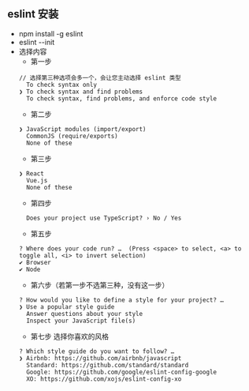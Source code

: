 ## eslint 安装
* npm install -g eslint
* eslint --init
* 选择内容
  + 第一步 
  ~~~
  // 选择第三种选项会多一个，会让您主动选择 eslint 类型
    To check syntax only
  ❯ To check syntax and find problems
    To check syntax, find problems, and enforce code style
  ~~~
  + 第二步
  ~~~
  ❯ JavaScript modules (import/export)
    CommonJS (require/exports)
    None of these
  ~~~
  + 第三步
  ~~~
  ❯ React
    Vue.js
    None of these
  ~~~
  + 第四步
  ~~~
    Does your project use TypeScript? › No / Yes
  ~~~
  + 第五步
  ~~~
  ? Where does your code run? …  (Press <space> to select, <a> to toggle all, <i> to invert selection)
  ✔ Browser
  ✔ Node
  ~~~
  + 第六步（若第一步不选第三种，没有这一步）
  ~~~
  ? How would you like to define a style for your project? … 
  ❯ Use a popular style guide
    Answer questions about your style
    Inspect your JavaScript file(s)
  ~~~
  + 第七步 选择你喜欢的风格
  ~~~
  ? Which style guide do you want to follow? … 
  ❯ Airbnb: https://github.com/airbnb/javascript
    Standard: https://github.com/standard/standard
    Google: https://github.com/google/eslint-config-google
    XO: https://github.com/xojs/eslint-config-xo
  ~~~